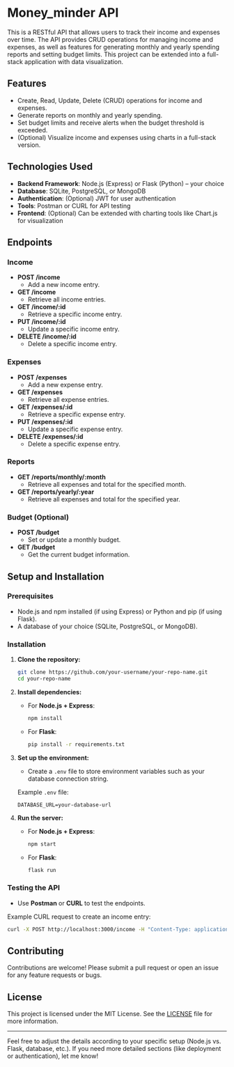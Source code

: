 # **Money_minder API**

This is a RESTful API that allows users to track their income and expenses over time. The API provides CRUD operations for managing income and expenses, as well as features for generating monthly and yearly spending reports and setting budget limits. This project can be extended into a full-stack application with data visualization.

## **Features**
- Create, Read, Update, Delete (CRUD) operations for income and expenses.
- Generate reports on monthly and yearly spending.
- Set budget limits and receive alerts when the budget threshold is exceeded.
- (Optional) Visualize income and expenses using charts in a full-stack version.

## **Technologies Used**
- **Backend Framework**: Node.js (Express) or Flask (Python) – your choice
- **Database**: SQLite, PostgreSQL, or MongoDB
- **Authentication**: (Optional) JWT for user authentication
- **Tools**: Postman or CURL for API testing
- **Frontend**: (Optional) Can be extended with charting tools like Chart.js for visualization

## **Endpoints**

### **Income**
- **POST /income**
  - Add a new income entry.
- **GET /income**
  - Retrieve all income entries.
- **GET /income/:id**
  - Retrieve a specific income entry.
- **PUT /income/:id**
  - Update a specific income entry.
- **DELETE /income/:id**
  - Delete a specific income entry.

### **Expenses**
- **POST /expenses**
  - Add a new expense entry.
- **GET /expenses**
  - Retrieve all expense entries.
- **GET /expenses/:id**
  - Retrieve a specific expense entry.
- **PUT /expenses/:id**
  - Update a specific expense entry.
- **DELETE /expenses/:id**
  - Delete a specific expense entry.

### **Reports**
- **GET /reports/monthly/:month**
  - Retrieve all expenses and total for the specified month.
- **GET /reports/yearly/:year**
  - Retrieve all expenses and total for the specified year.

### **Budget (Optional)**
- **POST /budget**
  - Set or update a monthly budget.
- **GET /budget**
  - Get the current budget information.
  
## **Setup and Installation**

### **Prerequisites**
- Node.js and npm installed (if using Express) or Python and pip (if using Flask).
- A database of your choice (SQLite, PostgreSQL, or MongoDB).

### **Installation**
1. **Clone the repository:**
   ```bash
   git clone https://github.com/your-username/your-repo-name.git
   cd your-repo-name
   ```

2. **Install dependencies:**
   - For **Node.js + Express**:
     ```bash
     npm install
     ```
   - For **Flask**:
     ```bash
     pip install -r requirements.txt
     ```

3. **Set up the environment:**
   - Create a `.env` file to store environment variables such as your database connection string.
   
   Example `.env` file:
   ```env
   DATABASE_URL=your-database-url
   ```

4. **Run the server:**
   - For **Node.js + Express**:
     ```bash
     npm start
     ```
   - For **Flask**:
     ```bash
     flask run
     ```

### **Testing the API**
- Use **Postman** or **CURL** to test the endpoints.
  
Example CURL request to create an income entry:
```bash
curl -X POST http://localhost:3000/income -H "Content-Type: application/json" -d '{"amount": 1000, "description": "Freelance work", "date": "2024-09-19"}'
```

## **Contributing**
Contributions are welcome! Please submit a pull request or open an issue for any feature requests or bugs.

## **License**
This project is licensed under the MIT License. See the [LICENSE](LICENSE) file for more information.

---

Feel free to adjust the details according to your specific setup (Node.js vs. Flask, database, etc.). If you need more detailed sections (like deployment or authentication), let me know!
